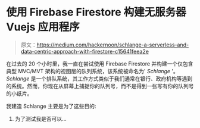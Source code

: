 # 使用 Firebase Firestore 构建无服务器 Vuejs 应用程序

> 原文：<https://medium.com/hackernoon/schlange-a-serverless-and-data-centric-approach-with-firestore-c15641feea2e>

在过去的 20 个小时里，我一直在尝试使用 Firebase Firestore 并构建一个仅包含典型 MVC/MVT 架构的视图层的队列系统，该系统被命名为' *Schlange* '。 *Schlange* 是一个排队系统，其工作方式类似于我们通常在银行、政府机构等遇到的系统。然而，你现在从屏幕上捕捉你的队列号，而不是得到一张写有你的队列号的小纸片。

我建造 Schlange 主要是为了这些目的:

1.  为了测试我是否可以…